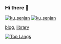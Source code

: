 ### Hi there 👋
[![ku_senjan](https://img.shields.io/endpoint?url=https%3A%2F%2Fatcoder-badges.now.sh%2Fapi%2Fatcoder%2Fjson%2Fku_senjan)](https://atcoder.jp/users/ku_senjan)
[![ku_senjan](https://img.shields.io/endpoint?url=https%3A%2F%2Fatcoder-badges.now.sh%2Fapi%2Fcodeforces%2Fjson%2Fku_senjan)](https://codeforces.com/profile/ku_senjan) <br>

[blog](https://kogetsu0728.github.io/), [library](https://kogetsu0728.github.io/ku-library/)<br>

[![Top Langs](https://github-readme-stats.vercel.app/api/top-langs/?username=kogetsu0728&layout=compact&theme=dracula)](https://github.com/anuraghazra/github-readme-stats) <br>
